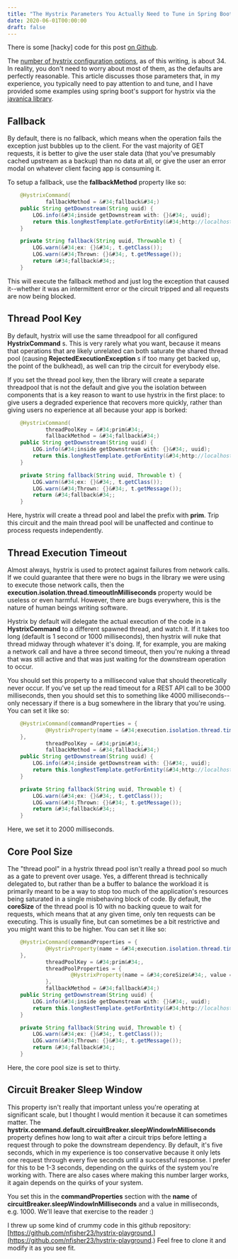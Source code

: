 ```yaml
---
title: "The Hystrix Parameters You Actually Need to Tune in Spring Boot"
date: 2020-06-01T00:00:00
draft: false
---
```


There is some \[hacky\] code for this post [on Github](https://github.com/nfisher23/hystrix-playground).

The [number of hystrix configuration options](https://github.com/Netflix/Hystrix/wiki/Configuration), as of this writing, is about 34. In reality, you don&#39;t need to worry about most of them, as the defaults are perfectly reasonable. This article discusses those parameters that, in my experience, you typically need to pay attention to and tune, and I have provided some examples using spring boot&#39;s support for hystrix via the [javanica library](https://github.com/Netflix/Hystrix/tree/master/hystrix-contrib/hystrix-javanica).

## Fallback

By default, there is no fallback, which means when the operation fails the exception just bubbles up to the client. For the vast majority of GET requests, it is better to give the user stale data (that you&#39;ve presumably cached upstream as a backup) than no data at all, or give the user an error modal on whatever client facing app is consuming it.

To setup a fallback, use the **fallbackMethod** property like so:

``` java
    @HystrixCommand(
            fallbackMethod = &#34;fallback&#34;)
    public String getDownstream(String uuid) {
        LOG.info(&#34;inside getDownstream with: {}&#34;, uuid);
        return this.longRestTemplate.getForEntity(&#34;http://localhost:9100/downstream&#34;, String.class).getBody();
    }

    private String fallback(String uuid, Throwable t) {
        LOG.warn(&#34;ex: {}&#34;, t.getClass());
        LOG.warn(&#34;Thrown: {}&#34;, t.getMessage());
        return &#34;fallback&#34;;
    }

```

This will execute the fallback method and just log the exception that caused it--whether it was an intermittent error or the circuit tripped and all requests are now being blocked.

## Thread Pool Key

By default, hystrix will use the same threadpool for all configured **HystrixCommand** s. This is very rarely what you want, because it means that operations that are likely unrelated can both saturate the shared thread pool (causing **RejectedExecutionException** s if too many get backed up, the point of the bulkhead), as well can trip the circuit for everybody else.

If you set the thread pool key, then the library will create a separate threadpool that is not the default and give you the isolation between components that is a key reason to want to use hystrix in the first place: to give users a degraded experience that recovers more quickly, rather than giving users no experience at all because your app is borked:

``` java
    @HystrixCommand(
            threadPoolKey = &#34;prim&#34;,
            fallbackMethod = &#34;fallback&#34;)
    public String getDownstream(String uuid) {
        LOG.info(&#34;inside getDownstream with: {}&#34;, uuid);
        return this.longRestTemplate.getForEntity(&#34;http://localhost:9100/downstream&#34;, String.class).getBody();
    }

    private String fallback(String uuid, Throwable t) {
        LOG.warn(&#34;ex: {}&#34;, t.getClass());
        LOG.warn(&#34;Thrown: {}&#34;, t.getMessage());
        return &#34;fallback&#34;;
    }
```

Here, hystrix will create a thread pool and label the prefix with **prim**. Trip this circuit and the main thread pool will be unaffected and continue to process requests independently.

## Thread Execution Timeout

Almost always, hystrix is used to protect against failures from network calls. If we could guarantee that there were no bugs in the library we were using to execute those network calls, then the **execution.isolation.thread.timeoutInMilliseconds** property would be useless or even harmful. However, there are bugs everywhere, this is the nature of human beings writing software.

Hystrix by default will delegate the actual execution of the code in a **HystrixCommand** to a different spawned thread, and watch it. If it takes too long (default is 1 second or 1000 milliseconds), then hystrix will nuke that thread midway through whatever it&#39;s doing. If, for example, you are making a network call and have a three second timeout, then you&#39;re nuking a thread that was still active and that was just waiting for the downstream operation to occur.

You should set this property to a millisecond value that should theoretically never occur. If you&#39;ve set up the read timeout for a REST API call to be 3000 milliseconds, then you should set this to something like 4000 milliseconds--only necessary if there is a bug somewhere in the library that you&#39;re using. You can set it like so:

``` java
    @HystrixCommand(commandProperties = {
            @HystrixProperty(name = &#34;execution.isolation.thread.timeoutInMilliseconds&#34;, value = &#34;2000&#34;)
    },
            threadPoolKey = &#34;prim&#34;,
            fallbackMethod = &#34;fallback&#34;)
    public String getDownstream(String uuid) {
        LOG.info(&#34;inside getDownstream with: {}&#34;, uuid);
        return this.longRestTemplate.getForEntity(&#34;http://localhost:9100/downstream&#34;, String.class).getBody();
    }

    private String fallback(String uuid, Throwable t) {
        LOG.warn(&#34;ex: {}&#34;, t.getClass());
        LOG.warn(&#34;Thrown: {}&#34;, t.getMessage());
        return &#34;fallback&#34;;
    }

```

Here, we set it to 2000 milliseconds.

## Core Pool Size

The &#34;thread pool&#34; in a hystrix thread pool isn&#39;t really a thread pool so much as a gate to prevent over usage. Yes, a different thread is technically delegated to, but rather than be a buffer to balance the workload it is primarily meant to be a way to stop too much of the application&#39;s resources being saturated in a single misbehaving block of code. By default, the **coreSize** of the thread pool is 10 with no backing queue to wait for requests, which means that at any given time, only ten requests can be executing. This is usually fine, but can sometimes be a bit restrictive and you might want this to be higher. You can set it like so:

``` java
    @HystrixCommand(commandProperties = {
            @HystrixProperty(name = &#34;execution.isolation.thread.timeoutInMilliseconds&#34;, value = &#34;2000&#34;)
    },
            threadPoolKey = &#34;prim&#34;,
            threadPoolProperties = {
                    @HystrixProperty(name = &#34;coreSize&#34;, value = &#34;30&#34;)
            },
            fallbackMethod = &#34;fallback&#34;)
    public String getDownstream(String uuid) {
        LOG.info(&#34;inside getDownstream with: {}&#34;, uuid);
        return this.longRestTemplate.getForEntity(&#34;http://localhost:9100/downstream&#34;, String.class).getBody();
    }

    private String fallback(String uuid, Throwable t) {
        LOG.warn(&#34;ex: {}&#34;, t.getClass());
        LOG.warn(&#34;Thrown: {}&#34;, t.getMessage());
        return &#34;fallback&#34;;
    }

```

Here, the core pool size is set to thirty.

## Circuit Breaker Sleep Window

This property isn&#39;t really that important unless you&#39;re operating at significant scale, but I thought I would mention it because it can sometimes matter. The **hystrix.command.default.circuitBreaker.sleepWindowInMilliseconds** property defines how long to wait after a circuit trips before letting a request through to poke the downstream dependency. By default, it&#39;s five seconds, which in my experience is too conservative because it only lets one request through every five seconds until a successful response. I prefer for this to be 1-3 seconds, depending on the quirks of the system you&#39;re working with. There are also cases where making this number larger works, it again depends on the quirks of your system.

You set this in the **commandProperties** section with the **name** of **circuitBreaker.sleepWindowInMilliseconds** and a value in milliseconds, e.g. 1000. We&#39;ll leave that exercise to the reader :)

I threw up some kind of crummy code in this github repository: [https://github.com/nfisher23/hystrix-playground.](https://github.com/nfisher23/hystrix-playground.) Feel free to clone it and modify it as you see fit.



